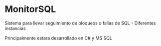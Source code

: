 # MonitorSQL
Sistema para llevar seguimiento de bloqueos o fallas de SQL - Diferentes instancias

Principalmente estara desarrollado en C# y MS SQL
